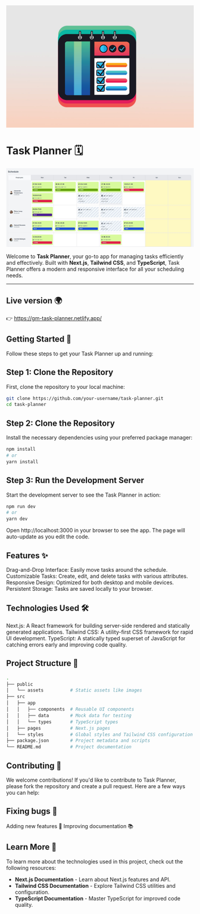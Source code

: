 ![banner](./public/assets/banner.jpg)
# Task Planner 🗓️
![Screen](./public/assets/screen.jpg)

Welcome to **Task Planner**, your go-to app for managing tasks efficiently and effectively. Built with **Next.js**, **Tailwind CSS**, and **TypeScript**, Task Planner offers a modern and responsive interface for all your scheduling needs.

---

## Live version 🌍
👉 https://gm-task-planner.netlify.app/

## Getting Started 🚀

Follow these steps to get your Task Planner up and running:

## Step 1: Clone the Repository

First, clone the repository to your local machine:

```bash
git clone https://github.com/your-username/task-planner.git
cd task-planner
```

## Step 2: Clone the Repository

Install the necessary dependencies using your preferred package manager:

```bash
npm install
# or
yarn install
```

## Step 3: Run the Development Server

Start the development server to see the Task Planner in action:

```bash
npm run dev
# or
yarn dev
```
Open http://localhost:3000 in your browser to see the app. The page will auto-update as you edit the code.

## Features ✨

Drag-and-Drop Interface: Easily move tasks around the schedule.
Customizable Tasks: Create, edit, and delete tasks with various attributes.
Responsive Design: Optimized for both desktop and mobile devices.
Persistent Storage: Tasks are saved locally to your browser.

## Technologies Used 🛠️

Next.js: A React framework for building server-side rendered and statically generated applications.
Tailwind CSS: A utility-first CSS framework for rapid UI development.
TypeScript: A statically typed superset of JavaScript for catching errors early and improving code quality.
  
## Project Structure 📂

```bash
.
├── public
│   └── assets          # Static assets like images
├── src
│   ├── app
│   │   ├── components  # Reusable UI components
│   │   ├── data        # Mock data for testing
│   │   └── types       # TypeScript types
│   ├── pages           # Next.js pages
│   └── styles          # Global styles and Tailwind CSS configuration
├── package.json        # Project metadata and scripts
└── README.md           # Project documentation
```

## Contributing 🤝
We welcome contributions! If you'd like to contribute to Task Planner, please fork the repository and create a pull request. Here are a few ways you can help:

## Fixing bugs 🐛
Adding new features 🚀
Improving documentation 📚

## Learn More 📘
To learn more about the technologies used in this project, check out the following resources:

- **Next.js Documentation** - Learn about Next.js features and API.
- **Tailwind CSS Documentation** - Explore Tailwind CSS utilities and configuration.
- **TypeScript Documentation** - Master TypeScript for improved code quality.





